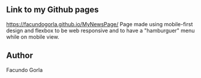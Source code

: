 ## Link to my Github pages
https://facundogorla.github.io/MyNewsPage/
Page made using mobile-first design and flexbox to be web responsive and to have a "hamburguer" menu while on mobile view.

## Author
Facundo Gorla